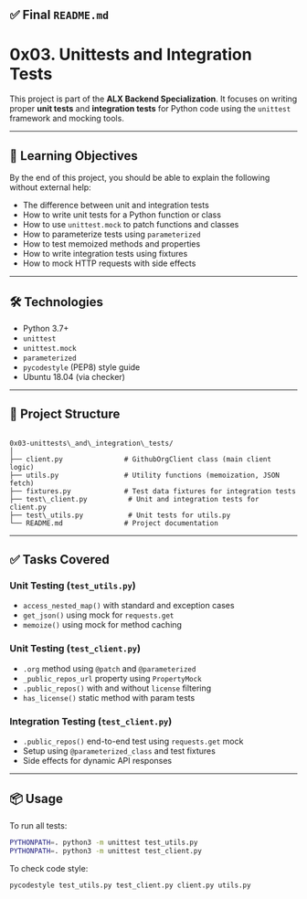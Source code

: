 ## ✅ Final `README.md`

# 0x03. Unittests and Integration Tests

This project is part of the **ALX Backend Specialization**. It focuses on writing proper **unit tests** and **integration tests** for Python code using the `unittest` framework and mocking tools.

---

## 📘 Learning Objectives

By the end of this project, you should be able to explain the following without external help:

- The difference between unit and integration tests
- How to write unit tests for a Python function or class
- How to use `unittest.mock` to patch functions and classes
- How to parameterize tests using `parameterized`
- How to test memoized methods and properties
- How to write integration tests using fixtures
- How to mock HTTP requests with side effects

---

## 🛠️ Technologies

- Python 3.7+
- `unittest`
- `unittest.mock`
- `parameterized`
- `pycodestyle` (PEP8) style guide
- Ubuntu 18.04 (via checker)

---

## 🧪 Project Structure

```

0x03-unittests\_and\_integration\_tests/
│
├── client.py               # GithubOrgClient class (main client logic)
├── utils.py                # Utility functions (memoization, JSON fetch)
├── fixtures.py             # Test data fixtures for integration tests
├── test\_client.py          # Unit and integration tests for client.py
├── test\_utils.py           # Unit tests for utils.py
└── README.md               # Project documentation

````

---

## ✅ Tasks Covered

### Unit Testing (`test_utils.py`)
- `access_nested_map()` with standard and exception cases
- `get_json()` using mock for `requests.get`
- `memoize()` using mock for method caching

### Unit Testing (`test_client.py`)
- `.org` method using `@patch` and `@parameterized`
- `_public_repos_url` property using `PropertyMock`
- `.public_repos()` with and without `license` filtering
- `has_license()` static method with param tests

### Integration Testing (`test_client.py`)
- `.public_repos()` end-to-end test using `requests.get` mock
- Setup using `@parameterized_class` and test fixtures
- Side effects for dynamic API responses

---

## 📦 Usage

To run all tests:

```bash
PYTHONPATH=. python3 -m unittest test_utils.py
PYTHONPATH=. python3 -m unittest test_client.py
````

To check code style:

```bash
pycodestyle test_utils.py test_client.py client.py utils.py
```
